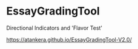 # EssayGradingTool
Directional Indicators and 'Flavor Test'

https://atankera.github.io/EssayGradingTool-V2.0/
